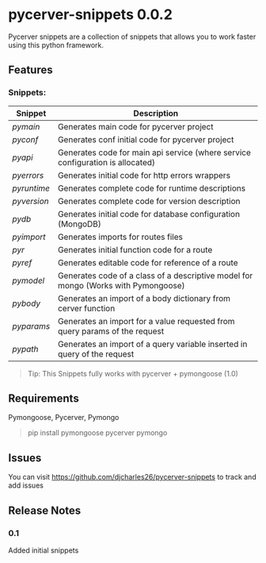 # pycerver-snippets 0.0.2

Pycerver snippets are a collection of snippets that allows you to work faster using this python framework.


## Features

### Snippets:

|	Snippet		| Description |
|	-------		| ----------- |
|	*pymain*	| Generates main code for pycerver project |
|	*pyconf*	| Generates conf initial code for pycerver project |
|	*pyapi*		| Generates code for main api service (where service configuration is allocated) |
| 	*pyerrors*	| Generates initial code for http errors wrappers |
|	*pyruntime*	| Generates complete code for runtime descriptions |
| 	*pyversion* | Generates complete code for version description |
|	*pydb*		| Generates initial code for database configuration (MongoDB) |
|	*pyimport*	| Generates imports for routes files |
|	*pyr*		| Generates initial function code for a route |
|	*pyref*		| Generates editable code for reference of a route |
|	*pymodel*	| Generates code of a class of a descriptive model for mongo (Works with Pymongoose) |
|	*pybody*	| Generates an import of a body dictionary from cerver function |
|	*pyparams*	| Generates an import for a value requested from query params of the request |
|	*pypath*	| Generates an import of a query variable inserted in query of the request |


> Tip: This Snippets fully works with pycerver + pymongoose (1.0)


## Requirements

Pymongoose, Pycerver, Pymongo

> pip install pymongoose pycerver pymongo


## Issues

You can visit https://github.com/djcharles26/pycerver-snippets to track and add issues

## Release Notes

### 0.1

Added initial snippets